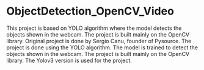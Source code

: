 # ObjectDetection_OpenCV_Video
This project is based on YOLO algorithm where the model detects the objects shown in the webcam. The project is built mainly on the OpenCV library. Original project is done by Sergio Canu, founder of Pysource.
The project is done using the YOLO algorithm. The model is trained to detect the objects shown in the webcam. The project is built mainly on the OpenCV library. The Yolov3 version is used for the project.
